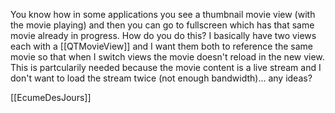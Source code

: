 

You know how in some applications you see a thumbnail movie view (with the movie playing) and then you can go to fullscreen which has that same movie already in progress.  How do you do this?  I basically have two views each with a [[QTMovieView]] and I want them both to reference the same movie so that when I switch views the movie doesn't reload in the new view.  This is partcularily needed because the movie content is a live stream and I don't want to load the stream twice (not enough bandwidth)...   any ideas?

[[EcumeDesJours]]